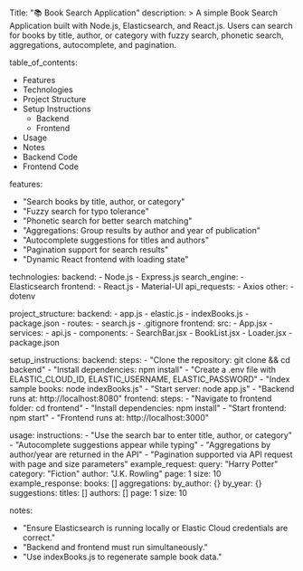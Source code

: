 Title: "📚 Book Search Application"
description: >
  A simple Book Search Application built with Node.js, Elasticsearch, and React.js.
  Users can search for books by title, author, or category with fuzzy search,
  phonetic search, aggregations, autocomplete, and pagination.

table_of_contents:
  - Features
  - Technologies
  - Project Structure
  - Setup Instructions
    - Backend
    - Frontend
  - Usage
  - Notes
  - Backend Code
  - Frontend Code

features:
  - "Search books by title, author, or category"
  - "Fuzzy search for typo tolerance"
  - "Phonetic search for better search matching"
  - "Aggregations: Group results by author and year of publication"
  - "Autocomplete suggestions for titles and authors"
  - "Pagination support for search results"
  - "Dynamic React frontend with loading state"

technologies:
  backend:
    - Node.js
    - Express.js
  search_engine:
    - Elasticsearch
  frontend:
    - React.js
    - Material-UI
  api_requests:
    - Axios
  other:
    - dotenv

project_structure:
  backend:
    - app.js
    - elastic.js
    - indexBooks.js
    - package.json
    - routes:
        - search.js
    - .gitignore
  frontend:
    src:
      - App.jsx
      - services:
          - api.js
      - components:
          - SearchBar.jsx
          - BookList.jsx
          - Loader.jsx
    - package.json

setup_instructions:
  backend:
    steps:
      - "Clone the repository: git clone <repo-url> && cd backend"
      - "Install dependencies: npm install"
      - "Create a .env file with ELASTIC_CLOUD_ID, ELASTIC_USERNAME, ELASTIC_PASSWORD"
      - "Index sample books: node indexBooks.js"
      - "Start server: node app.js"
      - "Backend runs at: http://localhost:8080"
  frontend:
    steps:
      - "Navigate to frontend folder: cd frontend"
      - "Install dependencies: npm install"
      - "Start frontend: npm start"
      - "Frontend runs at: http://localhost:3000"

usage:
  instructions:
    - "Use the search bar to enter title, author, or category"
    - "Autocomplete suggestions appear while typing"
    - "Aggregations by author/year are returned in the API"
    - "Pagination supported via API request with page and size parameters"
  example_request:
    query: "Harry Potter"
    category: "Fiction"
    author: "J.K. Rowling"
    page: 1
    size: 10
  example_response:
    books: []
    aggregations:
      by_author: {}
      by_year: {}
    suggestions:
      titles: []
      authors: []
    page: 1
    size: 10

notes:
  - "Ensure Elasticsearch is running locally or Elastic Cloud credentials are correct."
  - "Backend and frontend must run simultaneously."
  - "Use indexBooks.js to regenerate sample book data."
